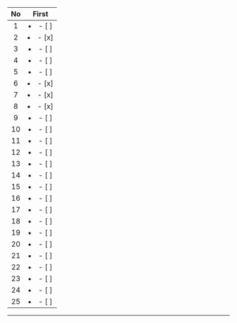 | No  |      First      |
| :-: | :-------------: |
|  1  | <li>- [ ] </li> |
|  2  | <li>- [x] </li> |
|  3  | <li>- [ ] </li> |
|  4  | <li>- [ ] </li> |
|  5  | <li>- [ ] </li> |
|  6  | <li>- [x] </li> |
|  7  | <li>- [x] </li> |
|  8  | <li>- [x] </li> |
|  9  | <li>- [ ] </li> |
| 10  | <li>- [ ] </li> |
| 11  | <li>- [ ] </li> |
| 12  | <li>- [ ] </li> |
| 13  | <li>- [ ] </li> |
| 14  | <li>- [ ] </li> |
| 15  | <li>- [ ] </li> |
| 16  | <li>- [ ] </li> |
| 17  | <li>- [ ] </li> |
| 18  | <li>- [ ] </li> |
| 19  | <li>- [ ] </li> |
| 20  | <li>- [ ] </li> |
| 21  | <li>- [ ] </li> |
| 22  | <li>- [ ] </li> |
| 23  | <li>- [ ] </li> |
| 24  | <li>- [ ] </li> |
| 25  | <li>- [ ] </li> |

---

